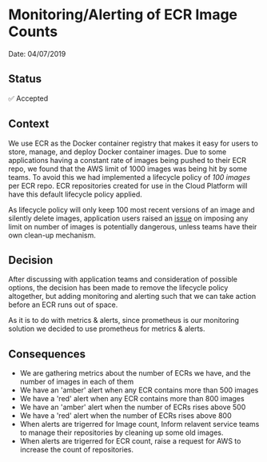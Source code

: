 # Monitoring/Alerting of ECR Image Counts

Date: 04/07/2019

## Status

✅ Accepted

## Context
 
We use ECR as the Docker container registry that makes it easy for users to store, manage, and deploy Docker container images.
Due to some applications having a constant rate of images being pushed to their ECR repo, we found that the AWS limit of 1000 images was being hit by some teams. To avoid this we had implemented a lifecycle policy of *100 images* per ECR repo. ECR repositories created for use in the Cloud Platform will have this default lifecycle policy applied.

As lifecycle policy will only keep 100 most recent versions of an image and silently delete images, application users raised an [issue][user-issue] on imposing any limit on number of images is potentially dangerous, unless teams have their own clean-up mechanism. 

## Decision

After discussing with application teams and consideration of possible options, the decision has been made to remove the lifecycle policy altogether, but adding monitoring and alerting such that we can take action before an ECR runs out of space.

As it is to do with metrics & alerts, since prometheus is our monitoring solution we decided to use prometheus for metrics & alerts.

## Consequences

* We are gathering metrics about the number of ECRs we have, and the number of images in each of them
* We have an 'amber' alert when any ECR contains more than 500 images
* We have a 'red' alert when any ECR contains more than 800 images
* We have an 'amber' alert when the number of ECRs rises above 500
* We have a 'red' alert when the number of ECRs rises above 800
* When alerts are trigerred for Image count, Inform relavent service teams to manage their repositories by cleaning up some old images. 
* When alerts are trigerred for ECR count, raise a request for AWS to increase the count of repositories.

[user-issue]: https://github.com/ministryofjustice/cloud-platform/issues/839